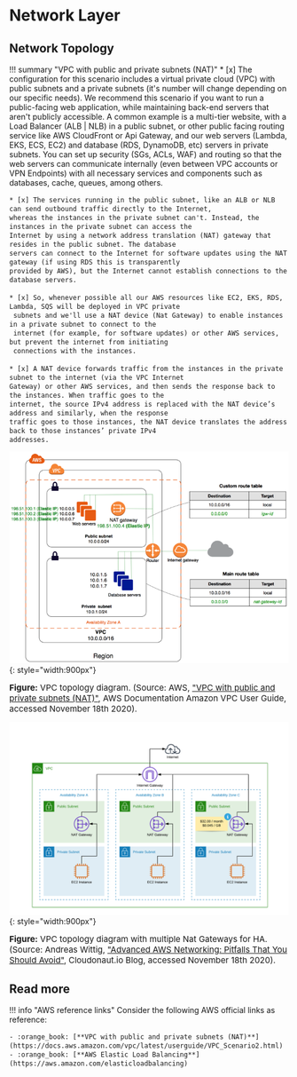 # Network Layer

## Network Topology

!!! summary "VPC with public and private subnets (NAT)"
    * [x] The configuration for this scenario includes a virtual private cloud (VPC) with public subnets and a private 
    subnets (it's number will change depending on our specific needs). We recommend this scenario if you want 
    to run a public-facing web application, while maintaining back-end servers that aren't publicly accessible. 
    A common example is a multi-tier website, with a Load Balancer (ALB | NLB) in a public subnet, or other public
    facing routing service like AWS CloudFront or Api Gateway, and our web servers (Lambda, EKS, ECS, EC2) and 
    database (RDS, DynamoDB, etc) servers in private subnets. You can set up security (SGs, ACLs, WAF) and routing 
    so that the web servers can communicate internally (even between VPC accounts or VPN Endpoints) with all necessary 
    services and components such as databases, cache, queues, among others.

    * [x] The services running in the public subnet, like an ALB or NLB can send outbound traffic directly to the Internet, 
    whereas the instances in the private subnet can't. Instead, the instances in the private subnet can access the 
    Internet by using a network address translation (NAT) gateway that resides in the public subnet. The database 
    servers can connect to the Internet for software updates using the NAT gateway (if using RDS this is transparently
    provided by AWS), but the Internet cannot establish connections to the database servers.
    
    * [x] So, whenever possible all our AWS resources like EC2, EKS, RDS, Lambda, SQS will be deployed in VPC private
     subnets and we'll use a NAT device (Nat Gateway) to enable instances in a private subnet to connect to the 
     internet (for example, for software updates) or other AWS services, but prevent the internet from initiating
     connections with the instances. 
    
    * [x] A NAT device forwards traffic from the instances in the private subnet to the internet (via the VPC Internet
    Gateway) or other AWS services, and then sends the response back to the instances. When traffic goes to the 
    internet, the source IPv4 address is replaced with the NAT device’s address and similarly, when the response
    traffic goes to those instances, the NAT device translates the address back to those instances’ private IPv4
    addresses.

![leverage-aws-vpc-ngw](/assets/images/diagrams/aws-vpc-nat-gateway.png "Leverage"){: style="width:900px"}
<figcaption style="font-size:15px">
<b>Figure:</b> VPC topology diagram.
(Source: AWS, 
<a href="https://docs.aws.amazon.com/vpc/latest/userguide/VPC_Scenario2.html">
"VPC with public and private subnets (NAT)"</a>,
AWS Documentation Amazon VPC User Guide, accessed November 18th 2020).
</figcaption>

![leverage-aws-vpc-ngw-ha](/assets/images/diagrams/aws-vpc-nat-gateway-ha.png "Leverage"){: style="width:900px"}
<figcaption style="font-size:15px">
<b>Figure:</b> VPC topology diagram with multiple Nat Gateways for HA.
(Source: Andreas Wittig, 
<a href="https://cloudonaut.io/advanved-aws-networking-pitfalls-that-you-should-avoid/">
"Advanced AWS Networking: Pitfalls That You Should Avoid"</a>,
Cloudonaut.io Blog, accessed November 18th 2020).
</figcaption>

## Read more

!!! info "AWS reference links"
    Consider the following AWS official links as reference:
        
    - :orange_book: [**VPC with public and private subnets (NAT)**](https://docs.aws.amazon.com/vpc/latest/userguide/VPC_Scenario2.html)
    - :orange_book: [**AWS Elastic Load Balancing**](https://aws.amazon.com/elasticloadbalancing)
